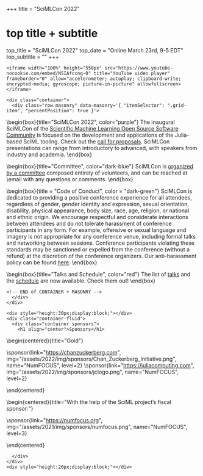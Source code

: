 +++
title = "SciMLCon 2022"

# top title + subtitle
top_title = "SciMLCon 2022"
top_date = "Online March 23rd, 9-5 EDT"
top_subtitle = ""
+++

~~~
<iframe width="100%" height="550px" src="https://www.youtube-nocookie.com/embed/NSIAfccnq-0" title="YouTube video player" frameborder="0" allow="accelerometer; autoplay; clipboard-write; encrypted-media; gyroscope; picture-in-picture" allowfullscreen></iframe>
~~~

~~~
<div class="container">
  <div class="row masonry" data-masonry='{ "itemSelector": ".grid-item", "percentPosition": true }'>
~~~

\begin{box}{title="SciMLCon 2022", color="purple"}
  The inaugural SciMLCon of the [Scientific Machine Learning Open Source Software Community](https://sciml.ai/) is focused on the development and applications of the Julia-based SciML tooling. Check out the [call for proposals](/2022/cfp/).
  SciMLCon presentations can range from introductory to advanced, with speakers from industry and academia. 
\end{box}

\begin{box}{title="Committee", color="dark-blue"}
  SciMLCon is [organized by a committee](/2022/committee/) composed entirely of volunteers, and can be reached at \email with any questions or comments.
\end{box}

\begin{box}{title = "Code of Conduct", color = "dark-green"}
SciMLCon is dedicated to providing a positive conference experience for all attendees, regardless of gender, gender identity and expression, sexual orientation, disability, physical appearance, body size, race, age, religion, or national and ethnic origin. We encourage respectful and considerate interactions between attendees and do not tolerate harassment of conference participants in any form. For example, offensive or sexual language and imagery is not appropriate for any conference venue, including formal talks and networking between sessions. Conference participants violating these standards may be sanctioned or expelled from the conference (without a refund) at the discretion of the conference organizers. Our anti-harassment policy can be found [here](https://juliacon.org/2020/coc).
\end{box}

\begin{box}{title="Talks and Schedule", color="red"}
  The list of [talks](/2022/talks) and the [schedule](/2022/schedule) are now available. Check them out!
\end{box}

~~~
<!-- END of CONTAINER + MASONRY -->
  </div>
</div>
~~~


~~~
<div style="height:30px;display:block;"></div>
<div class="container-fluid">
  <div class="container sponsors">
    <h1 align="center">Sponsors</h1>
~~~

\begin{centered}{title="Gold"}

  \sponsor{link="https://chanzuckerberg.com", img="/assets/2022/img/sponsors/Chan_Zuckerberg_Initiative.png", name="NumFOCUS", level=2}
  \sponsor{link="https://juliacomputing.com", img="/assets/2022/img/sponsors/jclogo.png", name="NumFOCUS", level=2}


\end{centered}

\begin{centered}{title="With the help of the SciML project’s fiscal sponsor:"}

  \sponsor{link="https://numfocus.org", img="/assets/2021/img/sponsors/numfocus.png", name="NumFOCUS", level=3}
  

\end{centered}

~~~
  </div>
</div>
<div style="height:20px;display:block;"></div>
~~~
